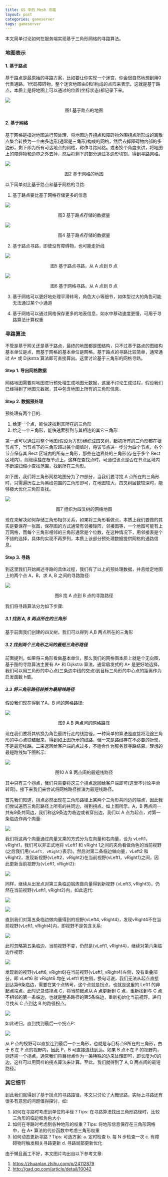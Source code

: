 ```yaml
---
title: GS 中的 Mesh 寻路
layout: post
categories: gameserver
tags: gameserver
---
```


本文简单讨论如何在服务端实现基于三角形网格的寻路算法。

### 地图表示

#### 1. 基于路点

基于路点是最原始的寻路方案，比如要让你实现一个迷宫，你会很自然地想到用0代表通路，1代码障碍物，整个迷宫地图由0和1构成的点阵来表示。这就是基于路点，本质上是将地图上可以通过的位置(坐标状态)都记录下来。

![](/assets/image/201902/nav_point_1.jpeg)

<center> 图1 基于路点的地图 </center>

#### 2. 基于网格

基于网格是指对地图进行预处理，将地图边界拐点和障碍物外围拐点所形成的离散点集合转换为一个由多边形(通常是三角形)构成的网格，然后去掉障碍物内部的多边形，剩下即为所有可达地点的网格，称作寻路网格。或者换个角度来讲，将地图上的障碍物和边界之外去掉，然后将剩下的部分通过多边形切割，得到寻路网格。

![](/assets/image/201902/nav_mesh_1.jpeg)

<center> 图2 基于网格的地图 </center>

以下简单对比基于路点和基于网格的寻路:

1. 基于路点要比基于网格存储更多的信息

![](/assets/image/201902/nav_point_2.jpeg)

<center> 图3 基于路点存储的数据量 </center>

![](/assets/image/201902/nav_mesh_2.jpeg)

<center> 图4 基于路点存储的数据量 </center>

2. 基于路点寻路，即使没有障碍物，也可能走折线

![](/assets/image/201902/nav_point_3.jpeg)

<center> 图5 基于路点寻路，从 A 点到 B 点 </center>

![](/assets/image/201902/nav_mesh_3.jpeg)

<center> 图6 基于网格寻路，从 A 点到 B 点 </center>

3. 基于网格可以更好地处理平滑转弯，角色大小等细节，如体型过大的角色可能无法通过某个小通道

4. 基于网格可以通过网格保存更多的地表信息，如水中移动速度更慢，可用于寻路算法计算权重

### 寻路算法

不管是基于网关还是基于路点，最终的地图都是图结构，只不过基于路点的图结构基本单位是点，而基于网格的基本单位是网格。基于路点的寻路比较简单，通常通过 A\* 或 Dijkstra 算法即可直接算出。这里讨论基于三角形的网格寻路。

#### Step 1. 导出网格数据

网格地图需要对地图进行预处理生成地图元数据，这里不讨论生成过程，假设我们已经得到了地图元数据，其中包含地图上所有的三角形信息。

#### Step 2. 数据预处理

预处理有两个目的:

1. 给定一个点，能快速找到其所在的三角形
2. 给定一个三角形，能快速索引到与其相连的其它三角形

第一点可以通过将整个地图(假设为方形)组织成四叉树，起初所有的三角形都在根节点下，当节点下的三角形超过某个阈值时，将该节点进一步分为四个节点，各个节点保存其 Rect 区域内的所有三角形，那些在边界处的三角形(存在于多个 Rect 区域内)，则继续挂在根节点上，这样在查找点时，可通过该点是否在节点区域内不断递归缩小查找范围，找到所在三角形。

如下图，我们将三角形网格地图分为了四部分，当我们要寻找 A 点所在的三角形时，只需遍历左上角黑线包围的三角形即可，在地图较大，四叉树层数较深时，能够极大优化三角形查找。

![](/assets/image/201902/nav_mesh_quad_tree.jpg)

<center> 图7 组织为四叉树的网络地图 </center>

现在来解决如何存储三角形相邻关系，如果将三角形看做点，本质上我们要做的其实是要保存一张图，保存图的方式通常有邻接矩阵，邻接图等，一个地图可能有上万网格，而每个三角形相邻的三角形通常是个位数，在这种情况下，用邻接表是个不错的选择，具体的实现不再罗列，本质上该部分预处理数据提供网格的通路信息。

#### Step 3. 寻路

到这里我们开始阐述寻路的具体过程，我们有了以上的预处理数据，并且给定地图上的两个点 A，B，求 A, B 之间的寻路路径:

![](/assets/image/201902/nav_mesh_demo.jpg)

<center> 图8 找 A 点到 B 点的寻路路径 </center>

我们将寻路算法分为如下步骤:

##### 3.1 找到 A, B 两点所在的三角形

基于前面我们创建的四叉树，我们可以得到 A,B 两点所在的三角形

##### 3.2 找到两个三角形之间的最短三角形路径

前面提到，如果将三角形看做基本单位，那么我们的网格图本质上就是个无向图，基于图的寻路算法主要有 A\* 和 Dijkstra 算法，通常启发式的 A\* 是更好地选择，我们可以用三角形的中心点(三条边中线的交点)到目标三角形的中心点的距离作为启发函数 h值。

##### 3.3 将三角形路径转换为最短线路径

假设我们现在得到了A，B 间的网格路径:

![](/assets/image/201902/nav_mesh_grid_path.jpg)

<center> 图9 A B 两点间的网格路径 </center>

现在我们要将其转换为角色最终行走的线路径，一种简单的算法是直接将沿途三角形的中心点联结起来，得到如上图所示的线路，但一来是路线存在不必要的折现，不是最短线路。二来返回给客户端的点过多，不适合作为服务器寻路结果。理想的最短路线如下图所示:

![](/assets/image/201902/nav_mesh_line_path.jpg)

<center> 图10 A B 两点间的最短线路径 </center>

其中只有三个拐点，我们只需要将这三个拐点返回给客户端即可(这里不讨论平滑转弯)。接下来我们来尝试将网格路径推演为最短线路径。

首先我们知道，拐点必然出现在三角形路径上某两个三角形共同边的端点，因此我们尝试遍历三角形路径上所有的共同边，得到拐点。如上图所示，A，B 两点间一共有9条共同边，我们称这9条边为临边或者穿出边，我们以 A 点为起点，对第一条临边作两个向量:

![](/assets/image/201902/nav_mesh_line_path_1.jpg)

我们将这两个向量通过向量叉乘的方式分为左向量和右向量，设为 vLeft1，vRight1，我们可以非正式地将 vLeft1 和 vRight 1之间的夹角看做角色的当前视野(之后我们用`{vLeft, vRight}`表示)。然后对第二条临边做向量，vLeft2 和 vRight2，发现新视野{vLeft2，vRight2}在当前视野{vLeft1，vRight1}之间，因此更新当前视野为{vLeft1, vRight2}:

![](/assets/image/201902/nav_mesh_line_path_2.jpg)

同样，继续从出发点对第三条临边锻炼做向量得到新视野 {vLeft3, vRight3}，仍然在当前视野{vLeft1, vRight2}内，如此迭代:

![](/assets/image/201902/nav_mesh_line_path_3.jpg)

![](/assets/image/201902/nav_mesh_line_path_4.jpg)

直到我们对第五条临边做向量得到的视野{vLeft4, vRight4}，发现vRight4不在当前视野{vLeft1, vRight4}内，即视野不是包含关系:

![](/assets/image/201902/nav_mesh_line_path_5.jpg)

此时忽略第五条临边，当前视野不变，仍然是{vLeft1, vRight4}，继续对第六条临边作视野:

![](/assets/image/201902/nav_mesh_line_path_6.jpg)

发现新的视野{vLeft6, vRight6}在当前视野{vLeft1, vRight4}左侧，没有重叠部分，即 vLeft6 和 vRight6 均在 vLeft1 的左侧，换句话说，我们无法从起点直接到达第6条临边，需要在某个点转弯，这个点就是拐点，也就是这里的 Left1 的非起点端点。此时记录该拐点 C，将当前起点从 A 点更新到 C 点，重新找到与 C 点不相邻的第一条临边，也就是整条路径的第5条临边，重新初始化当前视野，递归寻找从 C 点到达 B 的路径拐点。

![](/assets/image/201902/nav_mesh_line_path_7.jpg)

如此递归，直到找到最后一个拐点P:

![](/assets/image/201902/nav_mesh_line_path_8.jpg)

从 P 点的视野可以直接连到最后一个三角形，也就是与目标点B所在的三角形，由于 B 在 P 点的视野内，因此 P，B 可直接连线到达。如果 B 点不在 P 的视野内，则还需一个拐点，通常我们将目标点作为一条特殊的边来处理即可，即长度为0的边，这样可以用同样的拐点算法来计算。至此，我们就得到了 A, B 两点间的最短路径。

### 其它细节

到此我们就得到了基于拐点的寻路路径，本文只讨论了大概思路，实际上寻路还有很多有意思的问题值得探讨，如:

1. 如何在寻路时考虑到单位的半径？Tips: 在寻路算法找出三角形路径时，比较三角形的临边和角色大小
2. 如何在寻路时考虑到各种地形的权重？Tips: 将地形信息保存在三角形网格中，在 A\* 算法的代价函数中考虑三角形权重
3. 如何动态更新寻路？Tips: 可选方案: a. 定时检查 b. 每 N 步检查一次 c. 有障碍物时触发相关寻路更新 d. 寻路局部更新优化

由于懒且画工不好，本文图片均出自以下参考文章:

1. https://zhuanlan.zhihu.com/p/24112879
2. http://gad.qq.com/article/detail/10042